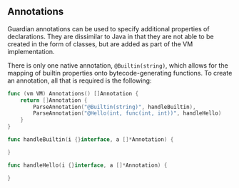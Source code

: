 
## Annotations

Guardian annotations can be used to specify additional properties of declarations. They are dissimilar to Java in that they are not able to be created in the form of classes, but are added as part of the VM implementation.

There is only one native annotation, ```@Builtin(string)```, which allows for the mapping of builtin properties onto bytecode-generating functions. To create an annotation, all that is required is the following:

```go
func (vm VM) Annotations() []Annotation {
    return []Annotation {
        ParseAnnotation("@Builtin(string)", handleBuiltin),
        ParseAnnotation("@Hello(int, func(int, int))", handleHello)
    }
}

func handleBuiltin(i {}interface, a []*Annotation) {

}

func handleHello(i {}interface, a []*Annotation) {

}

```
